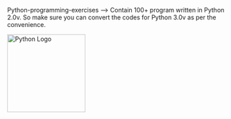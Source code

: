 Python-programming-exercises --> Contain 100+ program written in Python 2.0v. So make sure you can convert the codes for Python 3.0v as per the convenience.

<img src="Python-programming-exercises/Python-Logo-PNG-Image.png" alt="Python Logo" width="180px">
